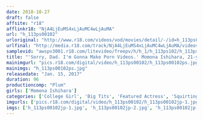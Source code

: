```yaml
---
date: 2018-10-27
draft: false
affsite: "r18"
afflinkr18: "NjA4LjEuMS4xLjAuMC4wLjAuMA"
url: "h_113ps00102"
urloriginal: "http://www.r18.com/videos/vod/movies/detail/-/id=h_113ps00102"
urlfinal: "http://media.r18.com/track/NjA4LjEuMS4xLjAuMC4wLjAuMA/videos/vod/movies/detail/-/id=h_113ps00102"
samplevid: "awspv3001.r18.com/litevideo/freepv/h/h_1/h_113ps102/h_113ps102_dmb_w.mp4"
title: "'Sorry, Dad. I'm Gonna Make Porn Videos.' Momona Ishihara, 21-year Old Music Student, 160 cm, 92-62-88 (G-cup)"
mainimgurl: "pics.r18.com/digital/video/h_113ps00102/h_113ps00102ps.jpg"
mainimgs: "h_113ps00102ps.jpg"
releasedate: "Jan. 15, 2017"
duration: 96
productioncomp: "Plum"
girls: ['Momona Ishihara']
categories: ['College Girl', 'Big Tits', 'Featured Actress', 'Squirting', 'Gonzo', 'Hi-Def']
imgurls: ['pics.r18.com/digital/video/h_113ps00102/h_113ps00102jp-1.jpg', 'pics.r18.com/digital/video/h_113ps00102/h_113ps00102jp-2.jpg', 'pics.r18.com/digital/video/h_113ps00102/h_113ps00102jp-3.jpg', 'pics.r18.com/digital/video/h_113ps00102/h_113ps00102jp-4.jpg', 'pics.r18.com/digital/video/h_113ps00102/h_113ps00102jp-5.jpg', 'pics.r18.com/digital/video/h_113ps00102/h_113ps00102jp-6.jpg', 'pics.r18.com/digital/video/h_113ps00102/h_113ps00102jp-7.jpg', 'pics.r18.com/digital/video/h_113ps00102/h_113ps00102jp-8.jpg', 'pics.r18.com/digital/video/h_113ps00102/h_113ps00102jp-9.jpg', 'pics.r18.com/digital/video/h_113ps00102/h_113ps00102jp-10.jpg', 'pics.r18.com/digital/video/h_113ps00102/h_113ps00102jp-11.jpg', 'pics.r18.com/digital/video/h_113ps00102/h_113ps00102jp-12.jpg', 'pics.r18.com/digital/video/h_113ps00102/h_113ps00102jp-13.jpg', 'pics.r18.com/digital/video/h_113ps00102/h_113ps00102jp-14.jpg', 'pics.r18.com/digital/video/h_113ps00102/h_113ps00102jp-15.jpg', 'pics.r18.com/digital/video/h_113ps00102/h_113ps00102jp-16.jpg', 'pics.r18.com/digital/video/h_113ps00102/h_113ps00102jp-17.jpg', 'pics.r18.com/digital/video/h_113ps00102/h_113ps00102jp-18.jpg', 'pics.r18.com/digital/video/h_113ps00102/h_113ps00102jp-19.jpg', 'pics.r18.com/digital/video/h_113ps00102/h_113ps00102jp-20.jpg']
imgs: ['h_113ps00102jp-1.jpg', 'h_113ps00102jp-2.jpg', 'h_113ps00102jp-3.jpg', 'h_113ps00102jp-4.jpg', 'h_113ps00102jp-5.jpg', 'h_113ps00102jp-6.jpg', 'h_113ps00102jp-7.jpg', 'h_113ps00102jp-8.jpg', 'h_113ps00102jp-9.jpg', 'h_113ps00102jp-10.jpg', 'h_113ps00102jp-11.jpg', 'h_113ps00102jp-12.jpg', 'h_113ps00102jp-13.jpg', 'h_113ps00102jp-14.jpg', 'h_113ps00102jp-15.jpg', 'h_113ps00102jp-16.jpg', 'h_113ps00102jp-17.jpg', 'h_113ps00102jp-18.jpg', 'h_113ps00102jp-19.jpg', 'h_113ps00102jp-20.jpg']
---
```

